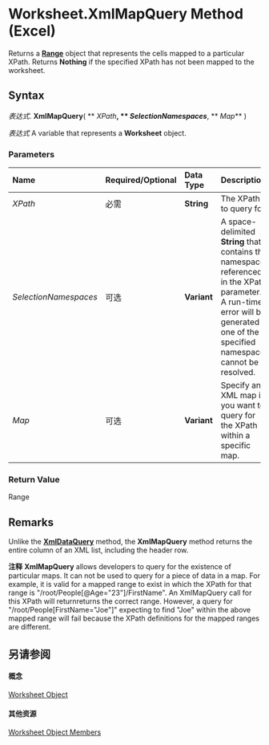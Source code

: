 
# Worksheet.XmlMapQuery Method (Excel)

Returns a  **[Range](b8207778-0dcc-4570-1234-f130532cc8cd.md)** object that represents the cells mapped to a particular XPath. Returns **Nothing** if the specified XPath has not been mapped to the worksheet.


## Syntax

 _表达式_. **XmlMapQuery**( ** _XPath_**, ** _SelectionNamespaces_**, ** _Map_** )

 _表达式_ A variable that represents a **Worksheet** object.


### Parameters



|**Name**|**Required/Optional**|**Data Type**|**Description**|
|:-----|:-----|:-----|:-----|
| _XPath_|必需|**String**|The XPath to query for.|
| _SelectionNamespaces_|可选|**Variant**|A space-delimited  **String** that contains the namespaces referenced in the XPath parameter. A run-time error will be generated if one of the specified namespaces cannot be resolved.|
| _Map_|可选|**Variant**|Specify an XML map if you want to query for the XPath within a specific map.|

### Return Value

Range


## Remarks

Unlike the  **[XmlDataQuery](de728702-962f-a047-a58d-3e2fa9c86acd.md)** method, the **XmlMapQuery** method returns the entire column of an XML list, including the header row.


 **注释**   **XmlMapQuery** allows developers to query for the existence of particular maps. It can not be used to query for a piece of data in a map. For example, it is valid for a mapped range to exist in which the XPath for that range is "/root/People[@Age="23"]/FirstName". An XmlMapQuery call for this XPath will returnreturns the correct range. However, a query for "/root/People[FirstName="Joe"]" expecting to find "Joe" within the above mapped range will fail because the XPath definitions for the mapped ranges are different.


## 另请参阅


#### 概念


[Worksheet Object](182b705e-854a-81cc-a4b0-59b942de55ae.md)
#### 其他资源


[Worksheet Object Members](http://msdn.microsoft.com/library/f8c1afea-1a1c-f5e4-37e3-52c434c8c157%28Office.15%29.aspx)